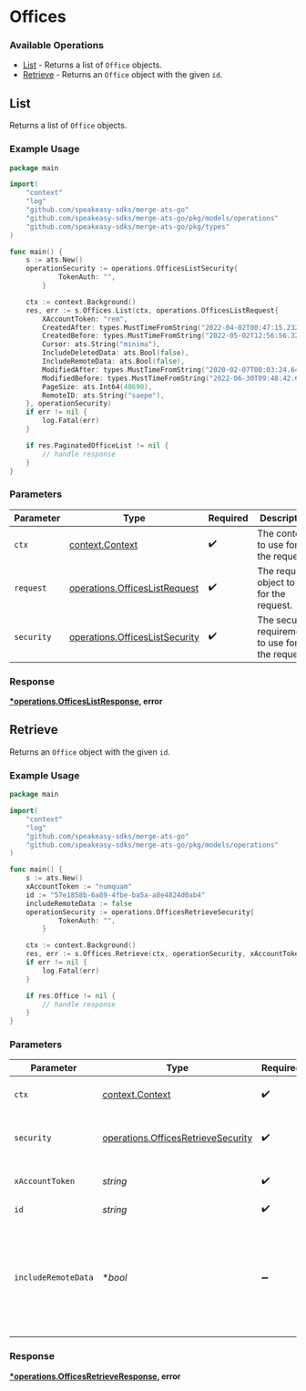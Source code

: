 # Offices

### Available Operations

* [List](#list) - Returns a list of `Office` objects.
* [Retrieve](#retrieve) - Returns an `Office` object with the given `id`.

## List

Returns a list of `Office` objects.

### Example Usage

```go
package main

import(
	"context"
	"log"
	"github.com/speakeasy-sdks/merge-ats-go"
	"github.com/speakeasy-sdks/merge-ats-go/pkg/models/operations"
	"github.com/speakeasy-sdks/merge-ats-go/pkg/types"
)

func main() {
    s := ats.New()
    operationSecurity := operations.OfficesListSecurity{
            TokenAuth: "",
        }

    ctx := context.Background()
    res, err := s.Offices.List(ctx, operations.OfficesListRequest{
        XAccountToken: "rem",
        CreatedAfter: types.MustTimeFromString("2022-04-02T00:47:15.232Z"),
        CreatedBefore: types.MustTimeFromString("2022-05-02T12:56:56.327Z"),
        Cursor: ats.String("minima"),
        IncludeDeletedData: ats.Bool(false),
        IncludeRemoteData: ats.Bool(false),
        ModifiedAfter: types.MustTimeFromString("2020-02-07T00:03:24.642Z"),
        ModifiedBefore: types.MustTimeFromString("2022-06-30T09:48:42.630Z"),
        PageSize: ats.Int64(48690),
        RemoteID: ats.String("saepe"),
    }, operationSecurity)
    if err != nil {
        log.Fatal(err)
    }

    if res.PaginatedOfficeList != nil {
        // handle response
    }
}
```

### Parameters

| Parameter                                                                        | Type                                                                             | Required                                                                         | Description                                                                      |
| -------------------------------------------------------------------------------- | -------------------------------------------------------------------------------- | -------------------------------------------------------------------------------- | -------------------------------------------------------------------------------- |
| `ctx`                                                                            | [context.Context](https://pkg.go.dev/context#Context)                            | :heavy_check_mark:                                                               | The context to use for the request.                                              |
| `request`                                                                        | [operations.OfficesListRequest](../../models/operations/officeslistrequest.md)   | :heavy_check_mark:                                                               | The request object to use for the request.                                       |
| `security`                                                                       | [operations.OfficesListSecurity](../../models/operations/officeslistsecurity.md) | :heavy_check_mark:                                                               | The security requirements to use for the request.                                |


### Response

**[*operations.OfficesListResponse](../../models/operations/officeslistresponse.md), error**


## Retrieve

Returns an `Office` object with the given `id`.

### Example Usage

```go
package main

import(
	"context"
	"log"
	"github.com/speakeasy-sdks/merge-ats-go"
	"github.com/speakeasy-sdks/merge-ats-go/pkg/models/operations"
)

func main() {
    s := ats.New()
    xAccountToken := "numquam"
    id := "57e1858b-6a89-4fbe-ba5a-a8e4824d0ab4"
    includeRemoteData := false
    operationSecurity := operations.OfficesRetrieveSecurity{
            TokenAuth: "",
        }

    ctx := context.Background()
    res, err := s.Offices.Retrieve(ctx, operationSecurity, xAccountToken, id, includeRemoteData)
    if err != nil {
        log.Fatal(err)
    }

    if res.Office != nil {
        // handle response
    }
}
```

### Parameters

| Parameter                                                                                        | Type                                                                                             | Required                                                                                         | Description                                                                                      |
| ------------------------------------------------------------------------------------------------ | ------------------------------------------------------------------------------------------------ | ------------------------------------------------------------------------------------------------ | ------------------------------------------------------------------------------------------------ |
| `ctx`                                                                                            | [context.Context](https://pkg.go.dev/context#Context)                                            | :heavy_check_mark:                                                                               | The context to use for the request.                                                              |
| `security`                                                                                       | [operations.OfficesRetrieveSecurity](../../models/operations/officesretrievesecurity.md)         | :heavy_check_mark:                                                                               | The security requirements to use for the request.                                                |
| `xAccountToken`                                                                                  | *string*                                                                                         | :heavy_check_mark:                                                                               | Token identifying the end user.                                                                  |
| `id`                                                                                             | *string*                                                                                         | :heavy_check_mark:                                                                               | N/A                                                                                              |
| `includeRemoteData`                                                                              | **bool*                                                                                          | :heavy_minus_sign:                                                                               | Whether to include the original data Merge fetched from the third-party to produce these models. |


### Response

**[*operations.OfficesRetrieveResponse](../../models/operations/officesretrieveresponse.md), error**

